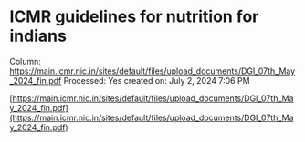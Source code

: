 # ICMR guidelines for nutrition for indians

Column: https://main.icmr.nic.in/sites/default/files/upload_documents/DGI_07th_May_2024_fin.pdf
Processed: Yes
created on: July 2, 2024 7:06 PM

[https://main.icmr.nic.in/sites/default/files/upload_documents/DGI_07th_May_2024_fin.pdf](https://main.icmr.nic.in/sites/default/files/upload_documents/DGI_07th_May_2024_fin.pdf)